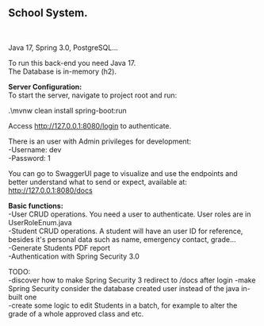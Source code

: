 <h2>School System.</h2></br>

Java 17, Spring 3.0, PostgreSQL...

To run this back-end you need Java 17.<br>
The Database is in-memory (h2).

<b>Server Configuration:</b></br>
To start the server, navigate to project root and run:

.\mvnw clean install spring-boot:run<br>

Access http://127.0.0.1:8080/login to authenticate.

There is an user with Admin privileges for development:<br>
-Username: dev<br>
-Password: 1<br>

You can go to SwaggerUI page to visualize and use the endpoints and better understand what to send or expect, available
at: http://127.0.0.1:8080/docs </br>

<b>Basic functions:</b></br>
-User CRUD operations. You need a user to authenticate. User roles are in UserRoleEnum.java</br>
-Student CRUD operations. A student will have an user ID for reference, besides it's personal data such as name,
emergency contact, grade...</br>
-Generate Students PDF report</br>
-Authentication with Spring Security 3.0</br>

TODO:</br>
-discover how to make Spring Security 3 redirect to /docs after login
-make Spring Security consider the database created user instead of the java in-built one</br>
-create some logic to edit Students in a batch, for example to alter the grade of a whole approved class and etc.</br>
</br>

